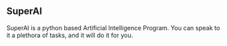 ## SuperAI
SuperAI is a python based Artificial Intelligence Program. You can speak to it a plethora of tasks, and it will do it for you.
